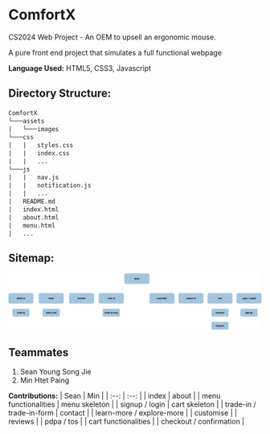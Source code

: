 # ComfortX

CS2024 Web Project - An OEM to upsell an ergonomic mouse.

A pure front end project that simulates a full functional webpage

**Language Used:** HTML5, CSS3, Javascript

## **Directory Structure:**

```
ComfortX
└───assets
|   └───images
└───css
|   |   styles.css
|   |   index.css
|   |   ...
└───js
|   |   nav.js
|   |   notification.js
|   |   ...
|   README.md
|   index.html
|   about.html
|   menu.html
|   ...
```

## **Sitemap:**

![Site Map](./assets/images/sitemap.png "SiteMap")

## **Teammates**

1. Sean Young Song Jie
2. Min Htet Paing

**Contributions:**
| Sean | Min |
| :--: | :--: |
| index | about |
| menu functionalities | menu skeleton |
| signup / login | cart skeleton |
| trade-in / trade-in-form | contact |
| learn-more / explore-more |
| customise |
| reviews |
| pdpa / tos |
| cart functionalities |
| checkout / confirmation |
